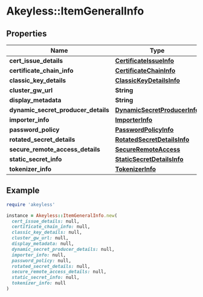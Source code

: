 # Akeyless::ItemGeneralInfo

## Properties

| Name | Type | Description | Notes |
| ---- | ---- | ----------- | ----- |
| **cert_issue_details** | [**CertificateIssueInfo**](CertificateIssueInfo.md) |  | [optional] |
| **certificate_chain_info** | [**CertificateChainInfo**](CertificateChainInfo.md) |  | [optional] |
| **classic_key_details** | [**ClassicKeyDetailsInfo**](ClassicKeyDetailsInfo.md) |  | [optional] |
| **cluster_gw_url** | **String** |  | [optional] |
| **display_metadata** | **String** |  | [optional] |
| **dynamic_secret_producer_details** | [**DynamicSecretProducerInfo**](DynamicSecretProducerInfo.md) |  | [optional] |
| **importer_info** | [**ImporterInfo**](ImporterInfo.md) |  | [optional] |
| **password_policy** | [**PasswordPolicyInfo**](PasswordPolicyInfo.md) |  | [optional] |
| **rotated_secret_details** | [**RotatedSecretDetailsInfo**](RotatedSecretDetailsInfo.md) |  | [optional] |
| **secure_remote_access_details** | [**SecureRemoteAccess**](SecureRemoteAccess.md) |  | [optional] |
| **static_secret_info** | [**StaticSecretDetailsInfo**](StaticSecretDetailsInfo.md) |  | [optional] |
| **tokenizer_info** | [**TokenizerInfo**](TokenizerInfo.md) |  | [optional] |

## Example

```ruby
require 'akeyless'

instance = Akeyless::ItemGeneralInfo.new(
  cert_issue_details: null,
  certificate_chain_info: null,
  classic_key_details: null,
  cluster_gw_url: null,
  display_metadata: null,
  dynamic_secret_producer_details: null,
  importer_info: null,
  password_policy: null,
  rotated_secret_details: null,
  secure_remote_access_details: null,
  static_secret_info: null,
  tokenizer_info: null
)
```


